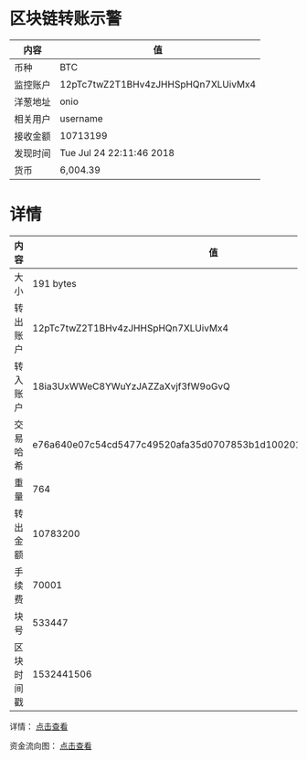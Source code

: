 ﻿# 区块链转账示警
|内容|值|
| ----- | ---- |
| 币种 | BTC |
|监控账户 | 12pTc7twZ2T1BHv4zJHHSpHQn7XLUivMx4 |
 |洋葱地址 | onio | 
 |相关用户 | username | 
|接收金额 | 10713199 |
|发现时间 |Tue Jul 24 22:11:46 2018|
|货币 |6,004.39 |


# 详情
|内容|值|
| ---  |  ----- |
|大小   | 191 bytes |
|转出账户 |  12pTc7twZ2T1BHv4zJHHSpHQn7XLUivMx4<br/>  |
|转入账户 |  18ia3UxWWeC8YWuYzJAZZaXvjf3fW9oGvQ<br/>  |
|交易哈希 | e76a640e07c54cd5477c49520afa35d0707853b1d1002011b76ad783f1bf75a0 |
|重量 | 764 |
|转出金额 | 10783200 |
|手续费 | 70001 |
|块号 |533447|
|区块时间戳 | 1532441506 |


详情： [点击查看]( https://blockchain.info/tx/e76a640e07c54cd5477c49520afa35d0707853b1d1002011b76ad783f1bf75a0)

资金流向图： [点击查看](https://blockchain.info/tree/362373091)